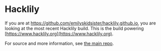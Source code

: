 # Hacklily

If you are at https://github.com/emilyskidsister/hacklily.github.io, you are looking at the most recent
Hacklily build. This is the build powering [https://www.hacklily.org](https://www.hacklily.org).

For source and more information, see [the main repo](https://github.com/emilyskidsister/hacklily).
